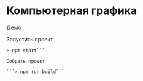 Компьютерная графика
====================
[Демо](https://graphics-nstu.firebaseapp.com/)

Запустить проект

```> npm install
> npm start```

Собрать проект

```> npm run build```
